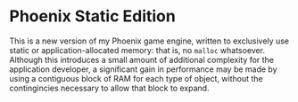 # Phoenix Static Edition

This is a new version of my Phoenix game engine, written to exclusively use
static or application-allocated memory: that is, no `malloc` whatsoever.
Although this introduces a small amount of additional complexity for the
application developer, a significant gain in performance may be made by using a
contiguous block of RAM for each type of object, without the contingincies
necessary to allow that block to expand.
